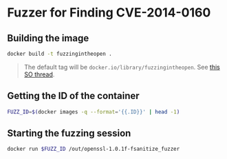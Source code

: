 # Fuzzer for Finding CVE-2014-0160

## Building the image

```bash
docker build -t fuzzingintheopen .
```

> The default tag will be `docker.io/library/fuzzingintheopen`. See [this SO thread](https://stackoverflow.com/a/66586744). 

## Getting the ID of the container

```bash
FUZZ_ID=$(docker images -q --format='{{.ID}}' | head -1)
```

## Starting the fuzzing session

```bash
docker run $FUZZ_ID /out/openssl-1.0.1f-fsanitize_fuzzer
```